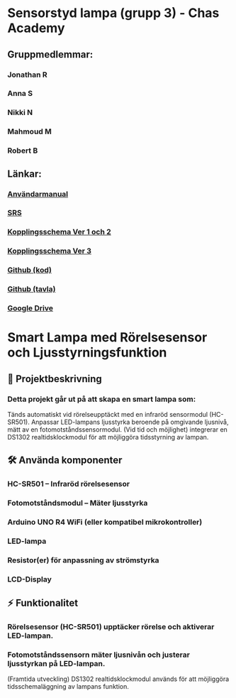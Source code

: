 # Sensorstyd lampa (grupp 3) - Chas Academy

## Gruppmedlemmar:

### Jonathan R
### Anna S
### Nikki N
### Mahmoud M
### Robert B

## Länkar:

### [Användarmanual](https://github.com/masriyey/ChasSensorstyrdLampa/blob/main/Manual.md)
### [SRS](https://github.com/masriyey/ChasSensorstyrdLampa/blob/main/SRS.md)
### [Kopplingsschema Ver 1 och 2](https://github.com/masriyey/ChasSensorstyrdLampa/blob/main/Ver_1_Chas_grupp_3%2CSensor_Lampa1.pdf)
### [Kopplingsschema Ver 3](https://github.com/masriyey/ChasSensorstyrdLampa/blob/main/Ver3_Sensorstyrd_Lampa_Dark_Detector.png)
### [Github (kod)](https://github.com/masriyey/ChasSensorstyrdLampa)
### [Github (tavla)](https://github.com/users/masriyey/projects/4)
### [Google Drive](https://docs.google.com/document/d/1EhLYOxIQsRwtQsxHoJ5MGX98XY1ruyxY7rxymrV0jyY/edit?pli=1&tab=t.0)
	

# Smart Lampa med Rörelsesensor och Ljusstyrningsfunktion

## :pushpin: Projektbeskrivning

### Detta projekt går ut på att skapa en smart lampa som:
Tänds automatiskt vid rörelseupptäckt med en infraröd sensormodul (HC-SR501).
Anpassar LED-lampans ljusstyrka beroende på omgivande ljusnivå, mätt av en fotomotståndssensormodul.
(Vid tid och möjlighet) integrerar en DS1302 realtidsklockmodul för att möjliggöra tidsstyrning av lampan.


## :hammer_and_wrench: Använda komponenter

### HC-SR501 – Infraröd rörelsesensor
### Fotomotståndsmodul – Mäter ljusstyrka
### Arduino UNO R4 WiFi (eller kompatibel mikrokontroller)
### LED-lampa
### Resistor(er) för anpassning av strömstyrka
### LCD-Display

## :zap: Funktionalitet

### Rörelsesensor (HC-SR501) upptäcker rörelse och aktiverar LED-lampan.
### Fotomotståndssensorn mäter ljusnivån och justerar ljusstyrkan på LED-lampan.
(Framtida utveckling) DS1302 realtidsklockmodul används för att möjliggöra tidsschemaläggning av lampans funktion.
